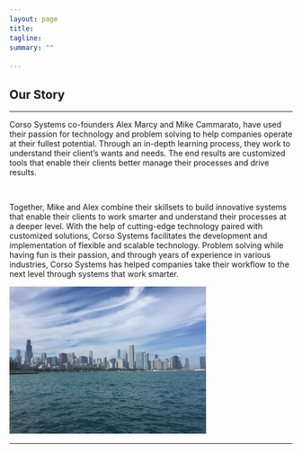 ```yaml
---
layout: page
title:
tagline: 
summary: ""

---
```


<h2>Our Story</h2>

<hr>
<div class="row">
<div class="col-md-6">
<p style="text-align: left;">Corso Systems co-founders Alex Marcy and Mike Cammarato, have used their passion for technology and problem solving to help companies operate at their fullest potential. Through an in-depth learning process, they work to understand their client’s wants and needs. The end results are customized tools that enable their clients better manage their processes and drive results.</p>
<br />
<p style="text-align: left;">Together, Mike and Alex combine their skillsets to build innovative systems that enable their clients to work smarter and understand their processes at a deeper level. With the help of cutting-edge technology paired with customized solutions, Corso Systems facilitates the development and implementation of flexible and scalable technology. Problem solving while having fun is their passion, and through years of experience in various industries, Corso Systems has helped companies take their workflow to the next level through systems that work smarter.</p>
</div>

<div class="col-md-6">
	<img src="img/skyline.JPG" width="350px">
	</div>
</div>
<hr>


<br/>
<br/>





